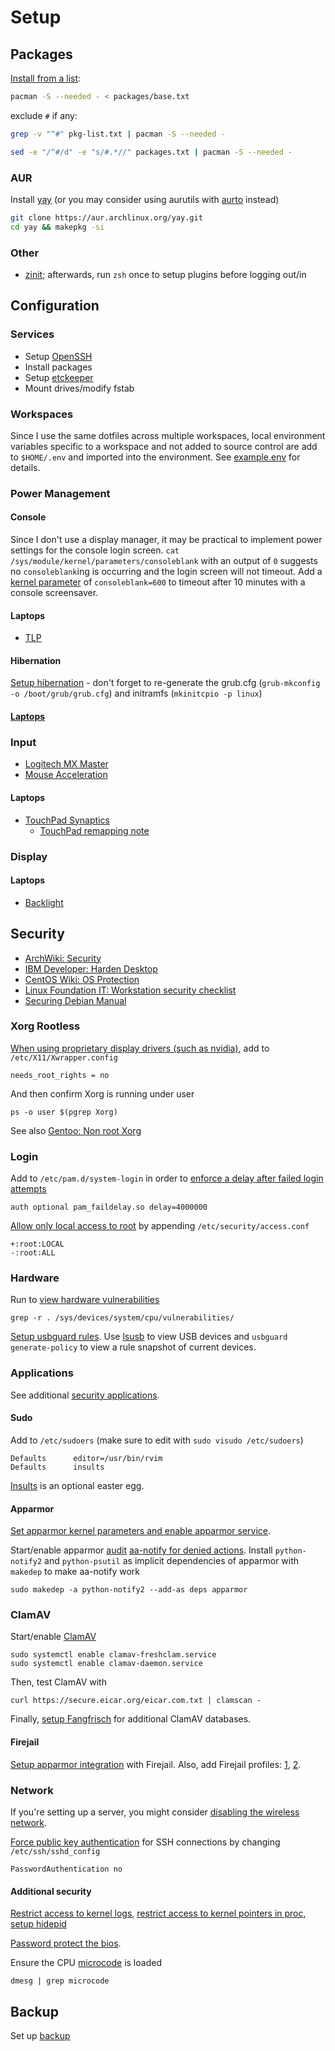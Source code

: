 # Setup

## Packages

[Install from a list](https://wiki.archlinux.org/index.php/Pacman/Tips_and_tricks#List_of_installed_packages):

```sh
pacman -S --needed - < packages/base.txt
```

exclude `#` if any:

```sh
grep -v "^#" pkg-list.txt | pacman -S --needed -

sed -e "/^#/d" -e "s/#.*//" packages.txt | pacman -S --needed -
```

### AUR

Install [yay](https://github.com/Jguer/yay) (or you may consider using aurutils with [aurto](https://github.com/alexheretic/aurto) instead)

```sh
git clone https://aur.archlinux.org/yay.git
cd yay && makepkg -si
```

### Other

- [zinit](https://github.com/zdharma/zinit); afterwards, run `zsh` once to setup plugins before logging out/in

## Configuration

### Services

- Setup [OpenSSH](https://wiki.archlinux.org/index.php/OpenSSH)
- Install packages
- Setup [etckeeper](https://wiki.archlinux.org/index.php/Etckeeper)
- Mount drives/modify fstab

### Workspaces

Since I use the same dotfiles across multiple workspaces, local environment variables specific to a workspace and not added to source control are add to `$HOME/.env` and imported into the environment. See [example.env](../user/example.env) for details.

### Power Management

#### Console

Since I don't use a display manager, it may be practical to implement power settings for the console login screen. `cat /sys/module/kernel/parameters/consoleblank` with an output of `0` suggests no `consoleblank`ing is occurring and the login screen will not timeout. Add a [kernel parameter](https://wiki.archlinux.org/index.php/Kernel_parameters#GRUB) of `consoleblank=600` to timeout after 10 minutes with a console screensaver.

#### Laptops

- [TLP](https://wiki.archlinux.org/index.php/TLP)

#### Hibernation

[Setup hibernation](https://wiki.archlinux.org/index.php/Power_management/Suspend_and_hibernate#Hibernation) - don't forget to re-generate the grub.cfg (`grub-mkconfig -o /boot/grub/grub.cfg`) and initramfs (`mkinitcpio -p linux`)

#### [Laptops](https://wiki.archlinux.org/index.php/Laptop_Mode_Tools)

### Input

- [Logitech MX Master](https://wiki.archlinux.org/index.php/Logitech_MX_Master)
- [Mouse Acceleration](https://wiki.archlinux.org/index.php/Mouse_acceleration)

#### Laptops

- [TouchPad Synaptics](https://wiki.archlinux.org/index.php/Touchpad_Synaptics)
  - [TouchPad remapping note](https://wiki.archlinux.org/index.php/Libinput#Manual_button_re-mapping)

### Display

#### Laptops

- [Backlight](https://wiki.archlinux.org/index.php/Backlight#xbacklight)

## Security

- [ArchWiki: Security](https://wiki.archlinux.org/index.php/Security)
- [IBM Developer: Harden Desktop](https://developer.ibm.com/articles/l-harden-desktop/)
- [CentOS Wiki: OS Protection](https://wiki.centos.org/HowTos/OS_Protection)
- [Linux Foundation IT: Workstation security checklist](https://github.com/lfit/itpol/blob/master/linux-workstation-security.md)
- [Securing Debian Manual](https://www.debian.org/doc/manuals/securing-debian-manual/index.en.html)

### Xorg Rootless

[When using proprietary display drivers (such as nvidia)](https://wiki.archlinux.org/index.php/Xorg#Rootless_Xorg), add to `/etc/X11/Xwrapper.config`

```
needs_root_rights = no
```

And then confirm Xorg is running under user

```
ps -o user $(pgrep Xorg)
```

See also [Gentoo: Non root Xorg](https://wiki.gentoo.org/wiki/Non_root_Xorg)

### Login

Add to `/etc/pam.d/system-login` in order to [enforce a delay after failed login attempts](https://wiki.archlinux.org/index.php/Security#Enforce_a_delay_after_a_failed_login_attempt)

```
auth optional pam_faildelay.so delay=4000000
```

[Allow only local access to root](https://wiki.archlinux.org/index.php/Security#Specify_acceptable_login_combinations_with_access.conf) by appending `/etc/security/access.conf`

```
+:root:LOCAL
-:root:ALL
```

### Hardware

Run to [view hardware vulnerabilities](https://wiki.archlinux.org/index.php/Security#Hardware_vulnerabilities)

```
grep -r . /sys/devices/system/cpu/vulnerabilities/
```

[Setup usbguard rules](https://wiki.archlinux.org/index.php/USBGuard). Use [lsusb](https://wiki.debian.org/HowToIdentifyADevice/USB) to view USB devices and `usbguard generate-policy` to view a rule snapshot of current devices.

### Applications

See additional [security applications](https://wiki.archlinux.org/index.php/List_of_applications/Security).

#### Sudo

Add to `/etc/sudoers` (make sure to edit with `sudo visudo /etc/sudoers`)

```
Defaults      editor=/usr/bin/rvim
Defaults      insults
```

[Insults](https://wiki.archlinux.org/index.php/Sudo#Enable_insults) is an optional easter egg.

#### Apparmor

[Set apparmor kernel parameters and enable apparmor service](https://wiki.archlinux.org/index.php/AppArmor#Installation).

Start/enable apparmor [audit](https://wiki.archlinux.org/index.php/Audit_framework) [aa-notify for denied actions](https://wiki.archlinux.org/index.php/AppArmor#Get_desktop_notification_on_DENIED_actions). Install `python-notify2` and `python-psutil` as implicit dependencies of apparmor with `makedep` to make aa-notify work

```
sudo makedep -a python-notify2 --add-as deps apparmor
```

### ClamAV

Start/enable [ClamAV](https://wiki.archlinux.org/index.php/ClamAV)

```
sudo systemctl enable clamav-freshclam.service
sudo systemctl enable clamav-daemon.service
```

Then, test ClamAV with

```
curl https://secure.eicar.org/eicar.com.txt | clamscan -
```

Finally, [setup Fangfrisch](https://wiki.archlinux.org/index.php/ClamAV#Option_#1:_Set_up_Fangfrisch) for additional ClamAV databases.

#### Firejail

[Setup apparmor integration](https://wiki.archlinux.org/index.php/Firejail#Apparmor_integration) with Firejail. Also, add Firejail profiles: [1](https://github.com/chiraag-nataraj/firejail-profiles), [2](https://github.com/nyancat18/fe).

### Network

If you're setting up a server, you might consider [disabling the wireless network](https://wiki.centos.org/HowTos/OS_Protection#Wireless_has_to_go).

[Force public key authentication](https://wiki.archlinux.org/index.php/OpenSSH#Force_public_key_authentication) for SSH connections by changing `/etc/ssh/sshd_config`

```
PasswordAuthentication no
```

#### Additional security

[Restrict access to kernel logs](https://wiki.archlinux.org/index.php/Security#Restricting_access_to_kernel_logs), [restrict access to kernel pointers in proc](https://wiki.archlinux.org/index.php/Security#Restricting_access_to_kernel_pointers_in_the_proc_filesystem), [setup hidepid](https://wiki.archlinux.org/index.php/Security#hidepid)

[Password protect the bios](https://wiki.archlinux.org/index.php/Security#Locking_down_BIOS).

Ensure the CPU [microcode](https://wiki.archlinux.org/index.php/Microcode) is loaded

```
dmesg | grep microcode
```

## Backup

Set up [backup](./backup.md)
